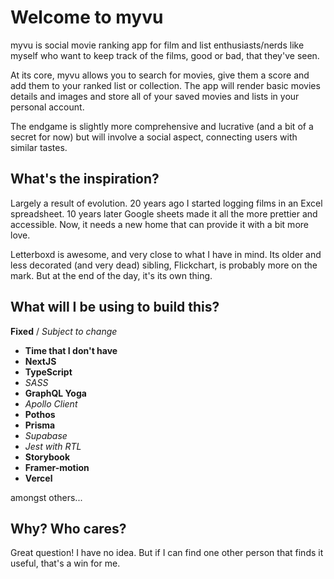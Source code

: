 # Welcome to myvu

myvu is social movie ranking app for film and list enthusiasts/nerds like myself who want to keep track of the films, good or bad, that they've seen. 

At its core, myvu allows you to search for movies, give them a score and add them to your ranked list or collection. The app will render basic movies details and images and store all of your saved movies and lists in your personal account.

The endgame is slightly more comprehensive and lucrative (and a bit of a secret for now) but will involve a social aspect, connecting users with similar tastes. 

## What's the inspiration? 

Largely a result of evolution. 20 years ago I started logging films in an Excel spreadsheet. 10 years later Google sheets made it all the more prettier and accessible. Now, it needs a new home that can provide it with a bit more love.

Letterboxd is awesome, and very close to what I have in mind. Its older and less decorated (and very dead) sibling, Flickchart, is probably more on the mark. But at the end of the day, it's its own thing. 

## What will I be using to build this?

**Fixed** / *Subject to change* 

* **Time that I don't have**
* **NextJS**
* **TypeScript**
* *SASS*
* **GraphQL Yoga**
* *Apollo Client*
* **Pothos**
* **Prisma**
* *Supabase*
* *Jest with RTL*
* **Storybook**
* **Framer-motion**
* **Vercel**

amongst others...

## Why? Who cares? 

Great question! I have no idea. But if I can find one other person that finds it useful, that's a win for me.
